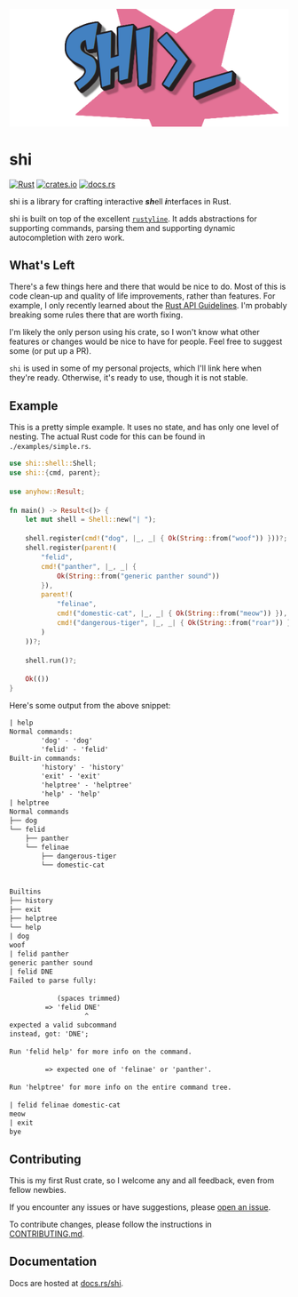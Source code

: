 <p align="center"><img src="./rsrc/banner/shi.png"></img></p>

# shi

[![Rust](https://github.com/Utagai/shi/workflows/Rust/badge.svg)](https://github.com/Utagai/shi/actions/workflows/rust.yml?query=branch%3Amaster)
[![crates.io](https://img.shields.io/crates/v/shi.svg)](https://crates.io/crates/shi)
[![docs.rs](https://docs.rs/shi/badge.svg)](https://docs.rs/shi/)

<!-- prettier-ignore-start -->
shi is a library for crafting interactive ***sh***ell ***i***nterfaces in Rust.
<!-- prettier-ignore-end -->

shi is built on top of the excellent
[`rustyline`](https://github.com/kkawakam/rustyline). It adds abstractions for
supporting commands, parsing them and supporting dynamic autocompletion with
zero work.

## What's Left

There's a few things here and there that would be nice to do. Most of this is
code clean-up and quality of life improvements, rather than features. For
example, I only recently learned about the [Rust API
Guidelines](https://rust-lang.github.io/api-guidelines/checklist.html). I'm
probably breaking some rules there that are worth fixing.

I'm likely the only person using his crate, so I won't know what other features
or changes would be nice to have for people. Feel free to suggest some (or put
up a PR).

`shi` is used in some of my personal projects, which I'll link here when
they're ready. Otherwise, it's ready to use, though it is not stable.

## Example

This is a pretty simple example. It uses no state, and has only one level of nesting. The actual Rust code for this can be found in `./examples/simple.rs`.

```rust
use shi::shell::Shell;
use shi::{cmd, parent};

use anyhow::Result;

fn main() -> Result<()> {
    let mut shell = Shell::new("| ");

    shell.register(cmd!("dog", |_, _| { Ok(String::from("woof")) }))?;
    shell.register(parent!(
        "felid",
        cmd!("panther", |_, _| {
            Ok(String::from("generic panther sound"))
        }),
        parent!(
            "felinae",
            cmd!("domestic-cat", |_, _| { Ok(String::from("meow")) }),
            cmd!("dangerous-tiger", |_, _| { Ok(String::from("roar")) }),
        )
    ))?;

    shell.run()?;

    Ok(())
}
```

Here's some output from the above snippet:

```
| help
Normal commands:
        'dog' - 'dog'
        'felid' - 'felid'
Built-in commands:
        'history' - 'history'
        'exit' - 'exit'
        'helptree' - 'helptree'
        'help' - 'help'
| helptree
Normal commands
├── dog
└── felid
    ├── panther
    └── felinae
        ├── dangerous-tiger
        └── domestic-cat


Builtins
├── history
├── exit
├── helptree
└── help
| dog
woof
| felid panther
generic panther sound
| felid DNE
Failed to parse fully:

            (spaces trimmed)
         => 'felid DNE'
                   ^
expected a valid subcommand
instead, got: 'DNE';

Run 'felid help' for more info on the command.

         => expected one of 'felinae' or 'panther'.

Run 'helptree' for more info on the entire command tree.

| felid felinae domestic-cat
meow
| exit
bye
```

## Contributing

This is my first Rust crate, so I welcome any and all feedback, even from fellow newbies.

If you encounter any issues or have suggestions, please [open an issue](https://github.com/Utagai/shi/issues/new).

To contribute changes, please follow the instructions in [CONTRIBUTING.md](./CONTRIBUTING.md).

## Documentation

Docs are hosted at [docs.rs/shi](https://docs.rs/shi/).
